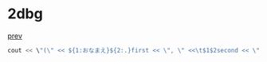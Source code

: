 ﻿# 2dbg
[prev](..\index.md)
```cpp
cout << \"(\" << ${1:おなまえ}${2:.}first << \", \" <<\t$1$2second << \")\";
```
